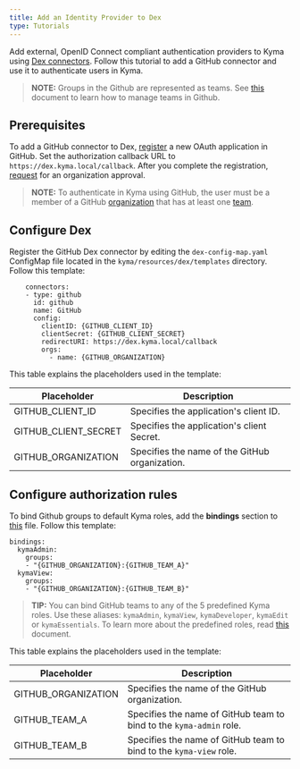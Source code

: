 ```yaml
---
title: Add an Identity Provider to Dex
type: Tutorials
---
```


Add external, OpenID Connect compliant authentication providers to Kyma using [Dex connectors](https://github.com/coreos/dex#connectors). Follow this tutorial to add a GitHub connector and use it to authenticate users in Kyma.

>**NOTE:** Groups in the Github are represented as teams. See [this](https://help.github.com/articles/organizing-members-into-teams/) document to learn how to manage teams in Github.

## Prerequisites

To add a GitHub connector to Dex, [register](https://github.com/settings/applications/new) a new OAuth application in GitHub. Set the authorization callback URL to `https://dex.kyma.local/callback`.
After you complete the registration, [request](https://help.github.com/articles/requesting-organization-approval-for-oauth-apps/) for an organization approval.

>**NOTE:** To authenticate in Kyma using GitHub, the user must be a member of a GitHub [organization](https://help.github.com/articles/creating-a-new-organization-from-scratch/) that has at least one [team](https://help.github.com/articles/creating-a-team/).

## Configure Dex

Register the GitHub Dex connector by editing the `dex-config-map.yaml` ConfigMap file located in the `kyma/resources/dex/templates` directory. Follow this template:

```
    connectors:
    - type: github
      id: github
      name: GitHub
      config:
        clientID: {GITHUB_CLIENT_ID}
        clientSecret: {GITHUB_CLIENT_SECRET}
        redirectURI: https://dex.kyma.local/callback
        orgs:
          - name: {GITHUB_ORGANIZATION}
```

This table explains the placeholders used in the template:

|Placeholder | Description |
|---|---|
| GITHUB_CLIENT_ID | Specifies the application's client ID. |
| GITHUB_CLIENT_SECRET | Specifies the application's client Secret. |
| GITHUB_ORGANIZATION | Specifies the name of the GitHub organization. |

## Configure authorization rules

To bind Github groups to default Kyma roles, add the **bindings** section to [this](https://github.com/kyma-project/kyma/blob/master/resources/core/charts/cluster-users/values.yaml) file. Follow this template:

```
bindings:
  kymaAdmin:
    groups:
    - "{GITHUB_ORGANIZATION}:{GITHUB_TEAM_A}"
  kymaView:
    groups:
    - "{GITHUB_ORGANIZATION}:{GITHUB_TEAM_B}"
```

>**TIP:** You can bind GitHub teams to any of the 5 predefined Kyma roles. Use these aliases: `kymaAdmin`, `kymaView`, `kymaDeveloper`, `kymaEdit` or `kymaEssentials`. To learn more about the predefined roles, read [this](#details-roles-in-kyma) document.

This table explains the placeholders used in the template:

|Placeholder | Description |
|---|---|
| GITHUB_ORGANIZATION | Specifies the name of the GitHub organization. |
| GITHUB_TEAM_A | Specifies the name of GitHub team to bind to the `kyma-admin` role. |
| GITHUB_TEAM_B | Specifies the name of GitHub team to bind to the `kyma-view` role. |
